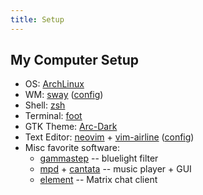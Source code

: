 ```yaml
---
title: Setup
---
```

## My Computer Setup

- OS: [ArchLinux](https://archlinux.org/)
- WM: [sway](https://swaywm.org/) ([config](/media/sway_config.txt))
- Shell: [zsh](https://archlinux.org/packages/extra/x86_64/zsh/)
- Terminal: [foot](https://archlinux.org/packages/extra/x86_64/zsh/)
- GTK Theme: [Arc-Dark](https://github.com/horst3180/arc-theme)
- Text Editor: [neovim](https://neovim.io/) + [vim-airline](https://github.com/vim-airline/vim-airline) ([config](/media/nvim_config.txt))
- Misc favorite software:
    - [gammastep](https://archlinux.org/packages/community/x86_64/gammastep/) -- bluelight filter
    - [mpd](https://archlinux.org/packages/extra/x86_64/mpd/) + [cantata](https://archlinux.org/packages/community/x86_64/cantata/) -- music player + GUI
    - [element](https://element.io/) -- Matrix chat client
